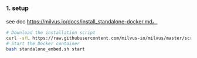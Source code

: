 ### 1. setup

see doc  https://milvus.io/docs/install_standalone-docker.md。

```sh
# Download the installation script
curl -sfL https://raw.githubusercontent.com/milvus-io/milvus/master/scripts/standalone_embed.sh -o standalone_embed.sh
# Start the Docker container
bash standalone_embed.sh start
```

